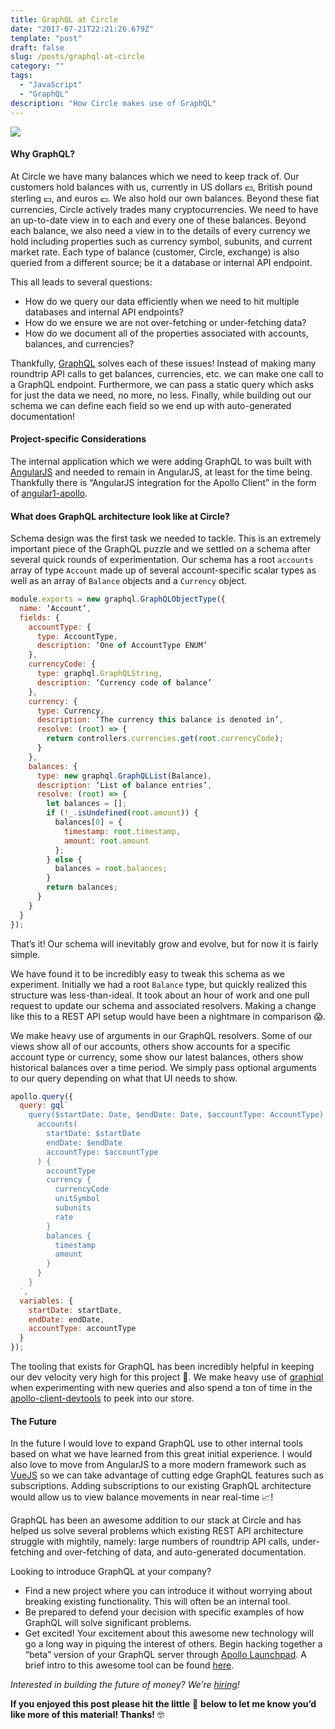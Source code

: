 ```yaml
---
title: GraphQL at Circle
date: "2017-07-21T22:21:26.679Z"
template: "post"
draft: false
slug: /posts/graphql-at-circle
category: ""
tags:
  - "JavaScript"
  - "GraphQL"
description: "How Circle makes use of GraphQL"
---
```


![](https://cdn-images-1.medium.com/max/1200/1*J3KCXkdSogjkMJdYadtEKw.png)

#### Why GraphQL?

At Circle we have many balances which we need to keep track of. Our customers hold balances with us, currently in US dollars 💵, British pound sterling 💷, and euros 💶. We also hold our own balances. Beyond these fiat currencies, Circle actively trades many cryptocurrencies. We need to have an up-to-date view in to each and every one of these balances. Beyond each balance, we also need a view in to the details of every currency we hold including properties such as currency symbol, subunits, and current market rate. Each type of balance (customer, Circle, exchange) is also queried from a different source; be it a database or internal API endpoint.

This all leads to several questions:

- How do we query our data efficiently when we need to hit multiple databases and internal API endpoints?
- How do we ensure we are not over-fetching or under-fetching data?
- How do we document all of the properties associated with accounts, balances, and currencies?

Thankfully, [GraphQL](http://graphql.org/) solves each of these issues! Instead of making many roundtrip API calls to get balances, currencies, etc. we can make one call to a GraphQL endpoint. Furthermore, we can pass a static query which asks for just the data we need, no more, no less. Finally, while building out our schema we can define each field so we end up with auto-generated documentation!

#### Project-specific Considerations

The internal application which we were adding GraphQL to was built with [AngularJS](https://angularjs.org/) and needed to remain in AngularJS, at least for the time being. Thankfully there is “AngularJS integration for the Apollo Client” in the form of [angular1-apollo](https://github.com/apollographql/angular1-apollo).

#### What does GraphQL architecture look like at Circle?

Schema design was the first task we needed to tackle. This is an extremely important piece of the GraphQL puzzle and we settled on a schema after several quick rounds of experimentation. Our schema has a root `accounts` array of type `Account` made up of several account-specific scalar types as well as an array of `Balance` objects and a `Currency` object.

```js
module.exports = new graphql.GraphQLObjectType({
  name: ‘Account’,
  fields: {
    accountType: {
      type: AccountType,
      description: ‘One of AccountType ENUM’
    },
    currencyCode: {
      type: graphql.GraphQLString,
      description: ‘Currency code of balance’
    },
    currency: {
      type: Currency,
      description: ‘The currency this balance is denoted in’,
      resolve: (root) => {
        return controllers.currencies.get(root.currencyCode);
      }
    },
    balances: {
      type: new graphql.GraphQLList(Balance),
      description: ‘List of balance entries’,
      resolve: (root) => {
        let balances = [];
        if (!_.isUndefined(root.amount)) {
          balances[0] = {
            timestamp: root.timestamp,
            amount: root.amount
          };
        } else {
          balances = root.balances;
        }
        return balances;
      }
    }
  }
});
```

That’s it! Our schema will inevitably grow and evolve, but for now it is fairly simple.

We have found it to be incredibly easy to tweak this schema as we experiment. Initially we had a root `Balance` type, but quickly realized this structure was less-than-ideal. It took about an hour of work and one pull request to update our schema and associated resolvers. Making a change like this to a REST API setup would have been a nightmare in comparison 😱.

We make heavy use of arguments in our GraphQL resolvers. Some of our views show all of our accounts, others show accounts for a specific account type or currency, some show our latest balances, others show historical balances over a time period. We simply pass optional arguments to our query depending on what that UI needs to show.

```js
apollo.query({
  query: gql`
    query($startDate: Date, $endDate: Date, $accountType: AccountType) {
      accounts(
        startDate: $startDate
        endDate: $endDate
        accountType: $accountType
      ) {
        accountType
        currency {
          currencyCode
          unitSymbol
          subunits
          rate
        }
        balances {
          timestamp
          amount
        }
      }
    }
  `,
  variables: {
    startDate: startDate,
    endDate: endDate,
    accountType: accountType
  }
});
```

The tooling that exists for GraphQL has been incredibly helpful in keeping our dev velocity very high for this project 🚀. We make heavy use of [graphiql](https://github.com/graphql/graphiql) when experimenting with new queries and also spend a ton of time in the [apollo-client-devtools](https://github.com/apollographql/apollo-client-devtools) to peek into our store.

#### The Future

In the future I would love to expand GraphQL use to other internal tools based on what we have learned from this great initial experience. I would also love to move from AngularJS to a more modern framework such as [VueJS](https://vuejs.org/) so we can take advantage of cutting edge GraphQL features such as subscriptions. Adding subscriptions to our existing GraphQL architecture would allow us to view balance movements in near real-time 📈!

GraphQL has been an awesome addition to our stack at Circle and has helped us solve several problems which existing REST API architecture struggle with mightily, namely: large numbers of roundtrip API calls, under-fetching and over-fetching of data, and auto-generated documentation.

Looking to introduce GraphQL at your company?

- Find a new project where you can introduce it without worrying about breaking existing functionality. This will often be an internal tool.
- Be prepared to defend your decision with specific examples of how GraphQL will solve significant problems.
- Get excited! Your excitement about this awesome new technology will go a long way in piquing the interest of others. Begin hacking together a “beta” version of your GraphQL server through [Apollo Launchpad](https://launchpad.graphql.com/new). A brief intro to this awesome tool can be found [here](https://engineering.circle.com/building-graphql-server-with-launchpad-2b9d42121662).

_Interested in building the future of money? We’re_ [_hiring_](https://jobs.lever.co/circle?lever-via=HvpG9MgLuI)_!_

**If you enjoyed this post please hit the little** 💚 **below to let me know you’d like more of this material! Thanks!** 🤓
